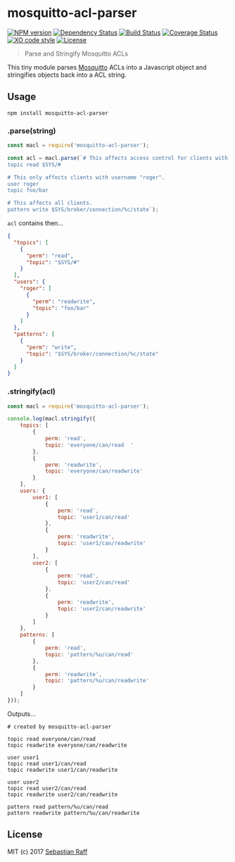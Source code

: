 # mosquitto-acl-parser

[![NPM version](https://badge.fury.io/js/mosquitto-acl-parser.svg)](http://badge.fury.io/js/mosquitto-acl-parser)
[![Dependency Status](https://img.shields.io/gemnasium/hobbyquaker/mosquitto-acl-parser.svg?maxAge=2592000)](https://gemnasium.com/github.com/hobbyquaker/mosquitto-acl-parser)
[![Build Status](https://travis-ci.org/hobbyquaker/mosquitto-acl-parser.svg?branch=master)](https://travis-ci.org/hobbyquaker/mosquitto-acl-parser)
[![Coverage Status](https://coveralls.io/repos/github/hobbyquaker/mosquitto-acl-parser/badge.svg?branch=master)](https://coveralls.io/github/hobbyquaker/mosquitto-acl-parser?branch=master)
[![XO code style](https://img.shields.io/badge/code_style-XO-5ed9c7.svg)](https://github.com/sindresorhus/xo)
[![License][mit-badge]][mit-url]

> Parse and Stringify Mosquitto ACLs

This tiny module parses [Mosquitto]() ACLs into a Javascript object and stringifies objects back into a ACL string.

## Usage

`npm install mosquitto-acl-parser`

### .parse(string)

```Javascript
const macl = require('mosquitto-acl-parser');

const acl = macl.parse(`# This affects access control for clients with no username.
topic read $SYS/#

# This only affects clients with username "roger".
user roger
topic foo/bar

# This affects all clients.
pattern write $SYS/broker/connection/%c/state`);
```

`acl` contains then...
```JSON
{
  "topics": [
    {
      "perm": "read",
      "topic": "$SYS/#"
    }
  ],
  "users": {
    "roger": [
      {
        "perm": "readwrite",
        "topic": "foo/bar"
      }
    ]
  },
  "patterns": [
    {
      "perm": "write",
      "topic": "$SYS/broker/connection/%c/state"
    }
  ]
}
```

### .stringify(acl)

```Javascript
const macl = require('mosquitto-acl-parser');

console.log(macl.stringify({
    topics: [
        {
            perm: 'read',
            topic: 'everyone/can/read  '
        },
        {
            perm: 'readwrite',
            topic: 'everyone/can/readwrite'
        }
    ],
    users: {
        user1: [
            {
                perm: 'read',
                topic: 'user1/can/read'
            },
            {
                perm: 'readwrite',
                topic: 'user1/can/readwrite'
            }
        ],
        user2: [
            {
                perm: 'read',
                topic: 'user2/can/read'
            },
            {
                perm: 'readwrite',
                topic: 'user2/can/readwrite'
            }
        ]
    },
    patterns: [
        {
            perm: 'read',
            topic: 'pattern/%u/can/read'
        },
        {
            perm: 'readwrite',
            topic: 'pattern/%u/can/readwrite'
        }
    ]
}));
```

Outputs...
```
# created by mosquitto-acl-parser

topic read everyone/can/read  
topic readwrite everyone/can/readwrite

user user1
topic read user1/can/read
topic readwrite user1/can/readwrite

user user2
topic read user2/can/read
topic readwrite user2/can/readwrite

pattern read pattern/%u/can/read
pattern readwrite pattern/%u/can/readwrite
```

## License

MIT (c) 2017 [Sebastian Raff](https://github.com/hobbyquaker)

[mit-badge]: https://img.shields.io/badge/License-MIT-blue.svg?style=flat
[mit-url]: LICENSE
